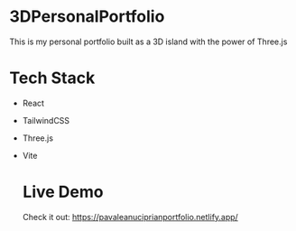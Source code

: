 
# 3DPersonalPortfolio
This is my personal portfolio built as a 3D island with the power of Three.js

# Tech Stack 
- React
- TailwindCSS
- Three.js
- Vite

  # Live Demo
  Check it out: https://pavaleanuciprianportfolio.netlify.app/
